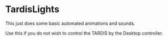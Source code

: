 TardisLights
==============
This just does some basic automated animations and sounds.

Use this if you do not wish to control the TARDIS by the Desktop controller.



